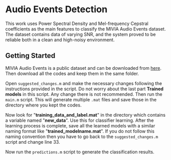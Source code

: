# Audio Events Detection

This work uses Power Spectral Density and Mel-frequency Cepstral coefficients as the main features to classify the MIVIA Audio Events dataset. The dataset contains data of varying SNR, and the system proved to be reliable both in a clean and high-noisy environment.

## Getting Started

MIVIA Audio Events is a public dataset and can be downloaded from [here](https://mivia.unisa.it/datasets/audio-analysis/mivia-audio-events/). Then download all the codes and keep them in the same folder.

Open `suggested_changes.m` and make the necessary changes following the instructions provided in the script. Do not worry about the last part **Trained models** in this script. Any change there is not recommended.
Then run the `main.m` script. This will generate multiple `.mat` files and save those in the directory where you kept the codes.

Now look for "**training_data_and_label.mat**" in the directory which contains a variable named "**new_data**". Use this for classifier learning. After the learning process is complete, save all the learned models with a similar naming format like "**trained_modelname.mat**". If you do not follow this naming convention then you have to go back to the `suggested_changes.m` script and change line 33.

Now run the `predictions.m` script to generate the classification results.

